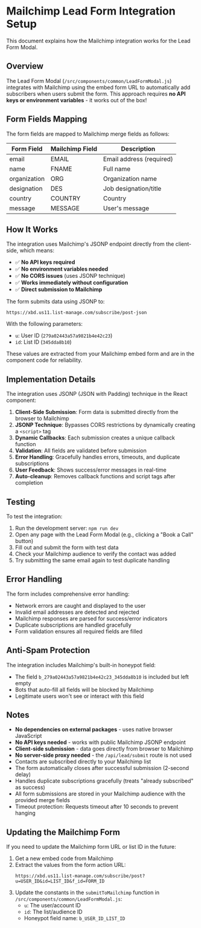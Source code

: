# Mailchimp Lead Form Integration Setup

This document explains how the Mailchimp integration works for the Lead Form Modal.

## Overview

The Lead Form Modal (`/src/components/common/LeadFormModal.js`) integrates with Mailchimp using the embed form URL to automatically add subscribers when users submit the form. This approach requires **no API keys or environment variables** - it works out of the box!

## Form Fields Mapping

The form fields are mapped to Mailchimp merge fields as follows:

| Form Field | Mailchimp Field | Description |
|------------|----------------|-------------|
| email | EMAIL | Email address (required) |
| name | FNAME | Full name |
| organization | ORG | Organization name |
| designation | DES | Job designation/title |
| country | COUNTRY | Country |
| message | MESSAGE | User's message |

## How It Works

The integration uses Mailchimp's JSONP endpoint directly from the client-side, which means:
- ✅ **No API keys required**
- ✅ **No environment variables needed**
- ✅ **No CORS issues** (uses JSONP technique)
- ✅ **Works immediately without configuration**
- ✅ **Direct submission to Mailchimp**

The form submits data using JSONP to:
```
https://xbd.us11.list-manage.com/subscribe/post-json
```

With the following parameters:
- `u`: User ID (`279a02443a57a9821b4e42c23`)
- `id`: List ID (`345dda8b10`)

These values are extracted from your Mailchimp embed form and are in the component code for reliability.

## Implementation Details

The integration uses JSONP (JSON with Padding) technique in the React component:

1. **Client-Side Submission**: Form data is submitted directly from the browser to Mailchimp
2. **JSONP Technique**: Bypasses CORS restrictions by dynamically creating a `<script>` tag
3. **Dynamic Callbacks**: Each submission creates a unique callback function
4. **Validation**: All fields are validated before submission
5. **Error Handling**: Gracefully handles errors, timeouts, and duplicate subscriptions
6. **User Feedback**: Shows success/error messages in real-time
7. **Auto-cleanup**: Removes callback functions and script tags after completion

## Testing

To test the integration:

1. Run the development server: `npm run dev`
2. Open any page with the Lead Form Modal (e.g., clicking a "Book a Call" button)
3. Fill out and submit the form with test data
4. Check your Mailchimp audience to verify the contact was added
5. Try submitting the same email again to test duplicate handling

## Error Handling

The form includes comprehensive error handling:
- Network errors are caught and displayed to the user
- Invalid email addresses are detected and rejected
- Mailchimp responses are parsed for success/error indicators
- Duplicate subscriptions are handled gracefully
- Form validation ensures all required fields are filled

## Anti-Spam Protection

The integration includes Mailchimp's built-in honeypot field:
- The field `b_279a02443a57a9821b4e42c23_345dda8b10` is included but left empty
- Bots that auto-fill all fields will be blocked by Mailchimp
- Legitimate users won't see or interact with this field

## Notes

- **No dependencies on external packages** - uses native browser JavaScript
- **No API keys needed** - works with public Mailchimp JSONP endpoint
- **Client-side submission** - data goes directly from browser to Mailchimp
- **No server-side proxy needed** - the `/api/lead/submit` route is not used
- Contacts are subscribed directly to your Mailchimp list
- The form automatically closes after successful submission (2-second delay)
- Handles duplicate subscriptions gracefully (treats "already subscribed" as success)
- All form submissions are stored in your Mailchimp audience with the provided merge fields
- Timeout protection: Requests timeout after 10 seconds to prevent hanging

## Updating the Mailchimp Form

If you need to update the Mailchimp form URL or list ID in the future:

1. Get a new embed code from Mailchimp
2. Extract the values from the form action URL:
   ```
   https://xbd.us11.list-manage.com/subscribe/post?u=USER_ID&id=LIST_ID&f_id=FORM_ID
   ```
3. Update the constants in the `submitToMailchimp` function in `/src/components/common/LeadFormModal.js`:
   - `u`: The user/account ID
   - `id`: The list/audience ID
   - Honeypot field name: `b_USER_ID_LIST_ID`


